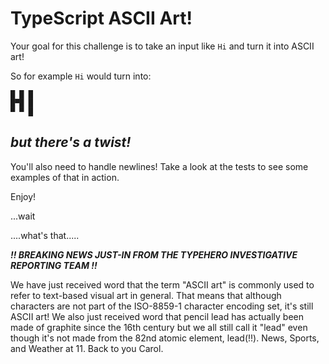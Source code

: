# TypeScript ASCII Art!

Your goal for this challenge is to take an input like `Hi` and turn it into ASCII art!

So for example `Hi` would turn into:

```
█ █ █ 
█▀█ █ 
▀ ▀ █
```

## _but there's a twist!_

You'll also need to handle newlines! Take a look at the tests to see some examples of that in action.

Enjoy!

...wait

....what's that.....

_**!! BREAKING NEWS JUST-IN FROM THE TYPEHERO INVESTIGATIVE REPORTING TEAM !!**_

We have just received word that the term "ASCII art" is commonly used to refer to text-based visual art in general. That means that although characters are not part of the ISO-8859-1 character encoding set, it's still ASCII art! We also just received word that pencil lead has actually been made of graphite since the 16th century but we all still call it "lead" even though it's not made from the 82nd atomic element, lead(!!). News, Sports, and Weather at 11. Back to you Carol.
